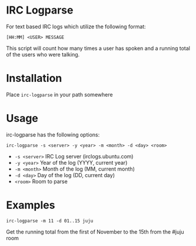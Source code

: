 # IRC Logparse

For text based IRC logs which utilize the following format:

    [HH:MM] <USER> MESSAGE

This script will count how many times a user has spoken and a running total of the users who were talking.

# Installation

Place `irc-logparse` in your path somewhere

# Usage

irc-logparse has the following options:

    irc-logparse -s <server> -y <year> -m <month> -d <day> <room>

 - `-s <server>` IRC Log server (irclogs.ubuntu.com)
 - `-y <year>` Year of the log (YYYY, current year)
 - `-m <month>` Month of the log (MM, current month)
 - `-d <day>` Day of the log (DD, current day)
 - `<room>` Room to parse

# Examples


    irc-logparse -m 11 -d 01..15 juju

Get the running total from the first of November to the 15th from the #juju room
